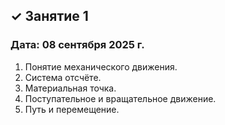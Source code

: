 ## ✓ Занятие 1
### Дата: 08 сентября 2025 г.
1. Понятие механического движения.
1. Система отсчёте.
1. Материальная точка.
1. Поступательное и вращательное движение.
1. Путь и перемещение.
